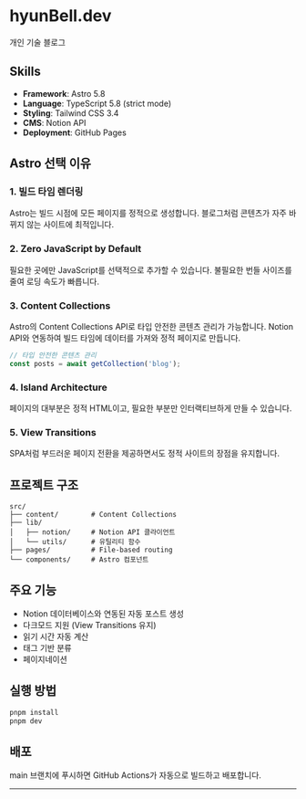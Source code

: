 # hyunBell.dev

개인 기술 블로그

## Skills

- **Framework**: Astro 5.8
- **Language**: TypeScript 5.8 (strict mode)
- **Styling**: Tailwind CSS 3.4
- **CMS**: Notion API
- **Deployment**: GitHub Pages

## Astro 선택 이유

### 1. 빌드 타임 렌더링

Astro는 빌드 시점에 모든 페이지를 정적으로 생성합니다. 블로그처럼 콘텐츠가 자주 바뀌지 않는 사이트에 최적입니다.

### 2. Zero JavaScript by Default

필요한 곳에만 JavaScript를 선택적으로 추가할 수 있습니다. 불필요한 번들 사이즈를 줄여 로딩 속도가 빠릅니다.

### 3. Content Collections

Astro의 Content Collections API로 타입 안전한 콘텐츠 관리가 가능합니다. Notion API와 연동하여 빌드 타임에 데이터를 가져와 정적 페이지로 만듭니다.

```typescript
// 타입 안전한 콘텐츠 관리
const posts = await getCollection('blog');
```

### 4. Island Architecture

페이지의 대부분은 정적 HTML이고, 필요한 부분만 인터랙티브하게 만들 수 있습니다.

### 5. View Transitions

SPA처럼 부드러운 페이지 전환을 제공하면서도 정적 사이트의 장점을 유지합니다.

## 프로젝트 구조

```
src/
├── content/        # Content Collections
├── lib/
│   ├── notion/     # Notion API 클라이언트
│   └── utils/      # 유틸리티 함수
├── pages/          # File-based routing
└── components/     # Astro 컴포넌트
```

## 주요 기능

- Notion 데이터베이스와 연동된 자동 포스트 생성
- 다크모드 지원 (View Transitions 유지)
- 읽기 시간 자동 계산
- 태그 기반 분류
- 페이지네이션

## 실행 방법

```bash
pnpm install
pnpm dev
```

## 배포

main 브랜치에 푸시하면 GitHub Actions가 자동으로 빌드하고 배포합니다.

---
